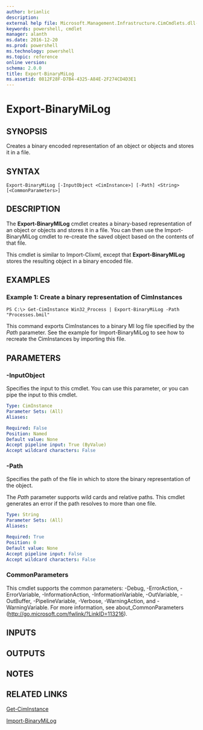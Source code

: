 ```yaml
---
author: brianlic
description: 
external help file: Microsoft.Management.Infrastructure.CimCmdlets.dll-Help.xml
keywords: powershell, cmdlet
manager: alanth
ms.date: 2016-12-20
ms.prod: powershell
ms.technology: powershell
ms.topic: reference
online version: 
schema: 2.0.0
title: Export-BinaryMiLog
ms.assetid: 0812F28F-D7B4-4325-A84E-2F274CD4D3E1
---
```


# Export-BinaryMiLog

## SYNOPSIS
Creates a binary encoded representation of an object or objects and stores it in a file.

## SYNTAX

```
Export-BinaryMiLog [-InputObject <CimInstance>] [-Path] <String> [<CommonParameters>]
```

## DESCRIPTION
The **Export-BinaryMILog** cmdlet creates a binary-based representation of an object or objects and stores it in a file.
You can then use the Import-BinaryMiLog cmdlet to re-create the saved object based on the contents of that file.

This cmdlet is similar to Import-Clixml, except that **Export-BinaryMILog** stores the resulting object in a binary encoded file.

## EXAMPLES

### Example 1: Create a binary representation of CimInstances
```
PS C:\> Get-CimInstance Win32_Process | Export-BinaryMiLog -Path "Processes.bmil"
```

This command exports CimInstances to a binary MI log file specified by the *Path* parameter.
See the example for Import-BinaryMiLog to see how to recreate the CimInstances by importing this file.

## PARAMETERS

### -InputObject
Specifies the input to this cmdlet.
You can use this parameter, or you can pipe the input to this cmdlet.

```yaml
Type: CimInstance
Parameter Sets: (All)
Aliases: 

Required: False
Position: Named
Default value: None
Accept pipeline input: True (ByValue)
Accept wildcard characters: False
```

### -Path
Specifies the path of the file in which to store the binary representation of the object.

The *Path* parameter supports wild cards and relative paths.
This cmdlet generates an error if the path resolves to more than one file.

```yaml
Type: String
Parameter Sets: (All)
Aliases: 

Required: True
Position: 0
Default value: None
Accept pipeline input: False
Accept wildcard characters: False
```

### CommonParameters
This cmdlet supports the common parameters: -Debug, -ErrorAction, -ErrorVariable, -InformationAction, -InformationVariable, -OutVariable, -OutBuffer, -PipelineVariable, -Verbose, -WarningAction, and -WarningVariable. For more information, see about_CommonParameters (http://go.microsoft.com/fwlink/?LinkID=113216).

## INPUTS

## OUTPUTS

## NOTES

## RELATED LINKS

[Get-CimInstance](./Get-CimInstance.md)

[Import-BinaryMiLog](./Import-BinaryMiLog.md)


